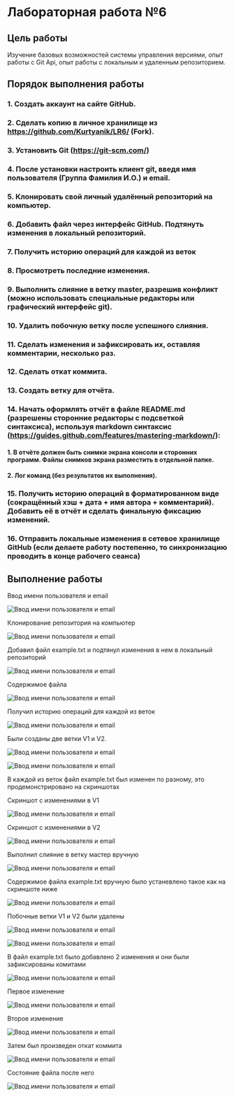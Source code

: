 # __Лабораторная работа №6__
## __Цель работы__
Изучение базовых возможностей системы управления версиями, опыт работы с Git Api, опыт работы с локальным и удаленным репозиторием. 
## __Порядок выполнения работы__
### 1. Создать аккаунт на сайте GitHub.
### 2. Сделать копию в личное хранилище из https://github.com/Kurtyanik/LR6/ (Fork).
### 3. Установить Git (https://git-scm.com/)
### 4. После установки настроить клиент git, введя имя пользователя (Группа Фамилия И.О.) и email.
### 5. Клонировать свой личный удалённый репозиторий на компьютер.
### 6. Добавить файл через интерфейс GitHub. Подтянуть изменения в локальный репозиторий. 
### 7. Получить историю операций для каждой из веток
### 8. Просмотреть последние изменения.
### 9. Выполнить слияние в ветку master, разрешив конфликт (можно использовать специальные редакторы или графический интерфейс git).
### 10. Удалить побочную ветку после успешного слияния.
### 11. Сделать изменения и зафиксировать их, оставляя комментарии, несколько раз. 
### 12. Сделать откат коммита.
### 13. Создать ветку для отчёта.
### 14. Начать оформлять отчёт в файле README.md (разрешены сторонние редакторы с подсветкой синтаксиса), используя markdown синтаксис (https://guides.github.com/features/mastering-markdown/): 
#### 1. В отчёте должен быть снимки экрана консоли и сторонних программ. Файлы снимков экрана разместить в отдельной папке. 
#### 2. Лог команд (без результатов их выполнения).
### 15. Получить историю операций в форматированном виде (сокращённый хэш + дата + имя автора + комментарий). Добавить её в отчёт и сделать финальную фиксацию изменений. 
### 16. Отправить локальные изменения в сетевое хранилище GitHub (если делаете работу постепенно, то синхронизацию проводить в конце рабочего сеанса)
## __Выполнение работы__
Ввод имени пользователя и email

![Ввод имени пользователя и email](/Images/Screenshot_1.png)


Клонирование репозитория на компьютер

![Ввод имени пользователя и email](/Images/Screenshot_2.png)


Добавил файл example.txt и подтянул изменения в нем в локальный репозиторий

![Ввод имени пользователя и email](/Images/Screenshot_3.png)

Содержимое файла

![Ввод имени пользователя и email](/Images/Screenshot_14.png)


Получил историю операций для каждой из веток

![Ввод имени пользователя и email](/Images/Screenshot_4.png)

Были созданы две ветки V1 и V2. 

![Ввод имени пользователя и email](/Images/Screenshot_6.png)

![Ввод имени пользователя и email](/Images/Screenshot_8.png)

В каждой из веток файл example.txt был изменен по разному, это продемонстрировано на скриншотах

Скриншот с изменениями в V1

![Ввод имени пользователя и email](/Images/Screenshot_15.png)

Скриншот с изменениями в V2

![Ввод имени пользователя и email](/Images/Screenshot_16.png)

Выполнил слияние в ветку мастер вручную

![Ввод имени пользователя и email](/Images/Screenshot_9.png)

Содержимое файла example.txt вручную было устаневлено такое как на скриншоте ниже

![Ввод имени пользователя и email](/Images/Screenshot_17.png)

Побочные ветки V1 и V2 были удалены

![Ввод имени пользователя и email](/Images/Screenshot_11.png)

![Ввод имени пользователя и email](/Images/Screenshot_20.png)

В файл example.txt было добавлено 2 изменения и они были зафиксированы комитами

![Ввод имени пользователя и email](/Images/Screenshot_12.png)

Первое изменение 

![Ввод имени пользователя и email](/Images/Screenshot_19.png)

Второе изменение

![Ввод имени пользователя и email](/Images/Screenshot_18.png)

Затем был произведен откат коммита

![Ввод имени пользователя и email](/Images/Screenshot_13.png)

Состояние файла после него

![Ввод имени пользователя и email](/Images/Screenshot_19.png)


